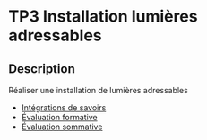 # TP3 <!-- %: BLOC3 -->Installation lumières adressables<!-- %; -->

## Description

<!-- %: DESCRIPTION_EVS_3 -->
Réaliser une installation de lumières adressables
<!-- %; -->


* [Intégrations de savoirs](../../03-savoirs/03/ )
* [Évaluation formative](../../04-evaluations/formatives/03/README.md )
* [Évaluation sommative](../../04-evaluations/sommatives/03/README.md)
